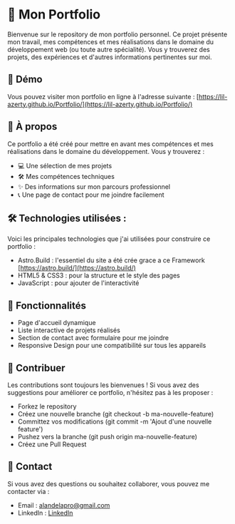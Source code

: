 # 📁 Mon Portfolio

Bienvenue sur le repository de mon portfolio personnel. Ce projet présente mon travail, mes compétences et mes réalisations dans le domaine du développement web (ou toute autre spécialité). Vous y trouverez des projets, des expériences et d'autres informations pertinentes sur moi.

## 🚀 Démo

Vous pouvez visiter mon portfolio en ligne à l'adresse suivante : [https://lil-azerty.github.io/Portfolio/](https://lil-azerty.github.io/Portfolio/)

## 📝 À propos

Ce portfolio a été créé pour mettre en avant mes compétences et mes réalisations dans le domaine du développement. Vous y trouverez :

- 💻 Une sélection de mes projets
- 🛠️ Mes compétences techniques
- ✨ Des informations sur mon parcours professionnel
- 📞 Une page de contact pour me joindre facilement

## 🛠️ Technologies utilisées :

Voici les principales technologies que j'ai utilisées pour construire ce portfolio :

- Astro.Build : l'essentiel du site a été crée grace a ce Framework [https://astro.build/](https://astro.build/)
- HTML5 & CSS3 : pour la structure et le style des pages
- JavaScript : pour ajouter de l'interactivité

## 🔧 Fonctionnalités

- Page d'accueil dynamique
- Liste interactive de projets réalisés
- Section de contact avec formulaire pour me joindre
- Responsive Design pour une compatibilité sur tous les appareils

## 🤝 Contribuer

Les contributions sont toujours les bienvenues ! Si vous avez des suggestions pour améliorer ce portfolio, n'hésitez pas à les proposer :

- Forkez le repository
- Créez une nouvelle branche (git checkout -b ma-nouvelle-feature)
- Committez vos modifications (git commit -m 'Ajout d'une nouvelle feature')
- Pushez vers la branche (git push origin ma-nouvelle-feature)
- Créez une Pull Request

## 📧 Contact

Si vous avez des questions ou souhaitez collaborer, vous pouvez me contacter via :

- Email : alandelapro@gmail.com
- LinkedIn : [LinkedIn](https://www.linkedin.com/in/alan-delagreverie-94a684240/)
